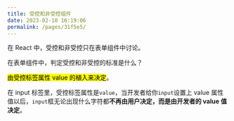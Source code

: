 ```yaml
---
title: 受控和非受控组件
date: 2023-02-10 16:19:06
permalink: /pages/31f5e5/
---
```


在 React 中，受控和非受控只在表单组件中讨论。

在表单组件中，判定受控和非受控的标准是什么？

<mark>由受控标签属性 value 的植入来决定</mark>。

在 input 标签里，受控标签属性是`value`，当开发者给你`input`设置上 value 属性值以后，`input`框无论出现什么字符都**不再由用户决定，而是由开发者的 value 值决定**。